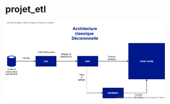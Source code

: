 # projet_etl
![<archi>](https://github.com/lamia-dahmani/projet_etl/blob/master/archi_classique.png)

